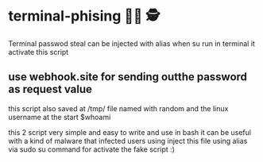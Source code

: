 # terminal-phising 🕵️‍♀️ 🕵
Terminal passwod steal
can be injected with alias when su run in terminal it activate this script 

## use webhook.site for sending outthe password as request value 
this script also saved at /tmp/ file named with random and the linux username at the start $whoami

this 2 script very simple and easy to write and use in bash it can be useful with a kind of malware that infected users using inject this file using alias via sudo su command for activate the fake script :)  

